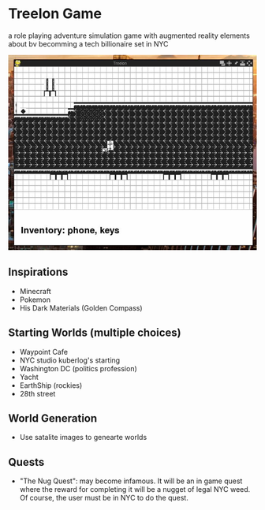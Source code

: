 # Treelon Game

 a role playing adventure simulation game with augmented reality elements about bv becomming a tech billionaire set in NYC
 
![screencap](./imgs/screencap.jpg)

## Inspirations
- Minecraft
- Pokemon
- His Dark Materials (Golden Compass)

## Starting Worlds (multiple choices)
- Waypoint Cafe
- NYC studio kuberlog's starting
- Washington DC (politics profession)
- Yacht
- EarthShip (rockies)
- 28th street

## World Generation
- Use satalite images to genearte worlds

## Quests
- "The Nug Quest": may become infamous. It will be an in game quest where the reward for completing it will be a nugget of legal NYC weed. Of course, the user must be in NYC to do the quest.
